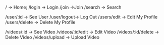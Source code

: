 / -> Home;
/login -> Login
/join ->Join
/search -> Search

/user/:id -> See User
/user/logout-> Log Out
/users/edit -> Edit My Profile
/users/delete -> Delete My Profile

/videos/:id -> See Video
/videos/:id/edit -> Edit Video
/videos/:id/delete -> Delete Video
/videos/upload -> Upload Video
